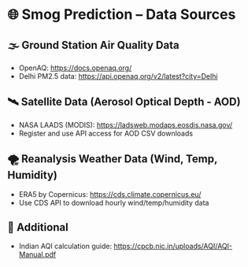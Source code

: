 # 🌐 Smog Prediction – Data Sources

## 🌫️ Ground Station Air Quality Data
- OpenAQ: https://docs.openaq.org/
- Delhi PM2.5 data: https://api.openaq.org/v2/latest?city=Delhi

## 🛰️ Satellite Data (Aerosol Optical Depth - AOD)
- NASA LAADS (MODIS): https://ladsweb.modaps.eosdis.nasa.gov/
- Register and use API access for AOD CSV downloads

## 🌪️ Reanalysis Weather Data (Wind, Temp, Humidity)
- ERA5 by Copernicus: https://cds.climate.copernicus.eu/
- Use CDS API to download hourly wind/temp/humidity data

## 📁 Additional
- Indian AQI calculation guide: https://cpcb.nic.in/uploads/AQI/AQI-Manual.pdf

